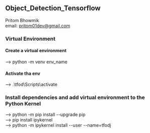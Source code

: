 ## Object_Detection_Tensorflow
Pritom Bhowmik  
email: pritom01dev@gmail.com  

### Virtual Environment

#### Create a virtual environment   
--> python -m venv env_name

#### Activate tha env
--> .\tfod\Scripts\activate

### Install dependencies and add virtual environment to the Python Kernel

--> python -m pip install --upgrade pip  
--> pip install ipykernel  
--> python -m ipykernel install --user --name=tfodj  
